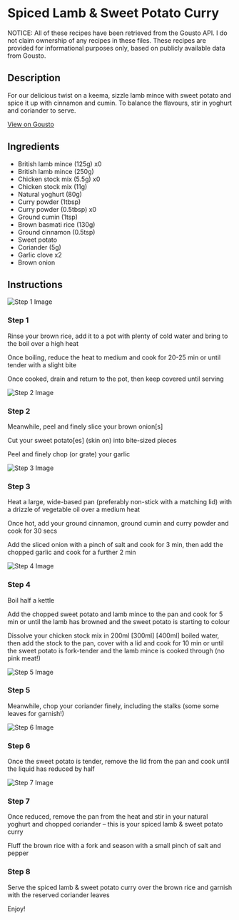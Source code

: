 # Spiced Lamb & Sweet Potato Curry

NOTICE: All of these recipes have been retrieved from the Gousto API. I do not claim ownership of any recipes in these files. These recipes are provided for informational purposes only, based on publicly available data from Gousto.

## Description

For our delicious twist on a keema, sizzle lamb mince with sweet potato and spice it up with cinnamon and cumin. To balance the flavours, stir in yoghurt and coriander to serve.

[View on Gousto](https://www.gousto.co.uk/recipes/cookbook/spiced-lamb-sweet-potato-curry)

## Ingredients

- British lamb mince (125g) x0
- British lamb mince (250g)
- Chicken stock mix (5.5g) x0
- Chicken stock mix (11g)
- Natural yoghurt (80g)
- Curry powder (1tbsp)
- Curry powder (0.5tbsp) x0
- Ground cumin (1tsp)
- Brown basmati rice (130g)
- Ground cinnamon (0.5tsp)
- Sweet potato
- Coriander (5g)
- Garlic clove x2
- Brown onion

## Instructions

![Step 1 Image](https://production-media.gousto.co.uk/cms/recipe-step-image/352-1-x200.jpg)

### Step 1

Rinse your brown rice, add it to a pot with plenty of cold water and bring to the boil over a high heat

Once boiling, reduce the heat to medium and cook for 20-25 min or until tender with a slight bite

Once cooked, drain and return to the pot, then keep covered until serving

![Step 2 Image](https://production-media.gousto.co.uk/cms/recipe-step-image/352-2-x200.jpg)

### Step 2

Meanwhile, peel and finely slice your brown onion[s]

Cut your sweet potato[es] (skin on) into bite-sized pieces

Peel and finely chop (or grate) your garlic

![Step 3 Image](https://production-media.gousto.co.uk/cms/recipe-step-image/352-3-x200.jpg)

### Step 3

Heat a large, wide-based pan (preferably non-stick with a matching lid) with a drizzle of vegetable oil over a medium heat

Once hot, add your ground cinnamon, ground cumin and curry powder and cook for 30 secs

Add the sliced onion with a pinch of salt and cook for 3 min, then add the chopped garlic and cook for a further 2 min

![Step 4 Image](https://production-media.gousto.co.uk/cms/recipe-step-image/352-4-x200.jpg)

### Step 4

Boil half a kettle

Add the chopped sweet potato and lamb mince to the pan and cook for 5 min or until the lamb has browned and the sweet potato is starting to colour

Dissolve your chicken stock mix in 200ml <span class="text-purple">[300ml]</span> <span class="text-danger">[400ml]</span> boiled water, then add the stock to the pan, cover with a lid and cook for 10 min or until the sweet potato is fork-tender and the lamb mince is cooked through (no pink meat!)

![Step 5 Image](https://production-media.gousto.co.uk/cms/recipe-step-image/352-5-x200.jpg)

### Step 5

Meanwhile, chop your coriander finely, including the stalks (some some leaves for garnish!)

![Step 6 Image](https://production-media.gousto.co.uk/cms/recipe-step-image/352-6-x200.jpg)

### Step 6

Once the sweet potato is tender, remove the lid from the pan and cook until the liquid has reduced by half

![Step 7 Image](https://production-media.gousto.co.uk/cms/recipe-step-image/352-7-x200.jpg)

### Step 7

Once reduced, remove the pan from the heat and stir in your natural yoghurt and chopped coriander – this is your spiced lamb & sweet potato curry

Fluff the brown rice with a fork and season with a small pinch of salt and pepper

### Step 8

Serve the spiced lamb & sweet potato curry over the brown rice and garnish with the reserved coriander leaves

Enjoy!

